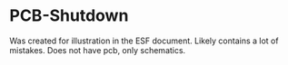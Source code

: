 # PCB-Shutdown
Was created for illustration in the ESF document. Likely contains a lot of mistakes. Does not have pcb, only schematics.

